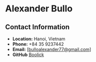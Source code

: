 # Alexander Bullo

## Contact Information

- **Location:** Hanoi, Vietnam
- **Phone:** +84 35 9237442
- **Email:** [bulloalexander77@gmail.com]
- **GitHub** [Boolick](https://github.com/Boolick)
